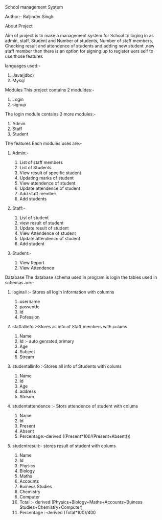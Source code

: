 
School management System 

Author:- Baljinder Singh

About Project

Aim of project is to make a  management system for School to 
loging in as admin, staff, Student
and Number of students, Number of staff members, Checking result and attendence of students 
and adding new student ,new staff member
then there is an option for signing up to register uers self to use those features

languages used:-
1. Java(jdbc)
2. Mysql

Modules
This project contains 2 moduldes:-
1. Login 
2. signup

The login module contains 3 more modules:-
1. Admin
2. Staff
3. Student

The features Each modules uses are:-
1. Admin:-
     1. List of staff members
     2. List of Students
     3. View result of specific student
     4. Updating marks of student
     5. View attendence of student
     6. Update attendence of student
     7. Add staff member 
     8. Add students


2. Staff:-
     1. List of student
     2. view result of student
     3. Update result of student
     4. View Attendence of student
     5. Update attendence of student
     6. Add student
    
    
3. Student:-
     1. View Report 
     2. View Attendence
    
    
Database
The database schema used in program is login
the tables used in schemas are:-
1. loginall :- Stores all login information with columns 
     1. username 
     2. passcode
     3. id
     4. Pofession

2. staffallinfo :-Stores all info of Staff members with colums
     1. Name
     2. Id :- auto genrated,primary
     3. Age
     4. Subject
     5. Stream


3. studentallinfo :-Stores all info of Students with colums
     1. Name
     2. Id 
     3. Age
     4. address
     5. Stream



4. studentattendence :- Stors attendence of student with colums
     1. Name
     2. Id
     3. Present
     4. Absent
     5. Percentage:-derived ((Present*100/(Present+Absent)))

5. studentresult:- stores result of student with colums
     1. Name
     2. Id
     3. Physics
     4. Biology
     5. Maths
     6. Accounts
     7. Buiness Studies
     8. Chemistry
     9. Computer
     10. Total :- derived (Physics+Biology+Maths+Accounts+Buiness Studies+Chemistry+Computer)
     11. Percentage :-derived (Total*100)/400
